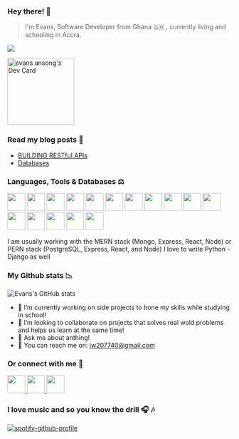 <h3>Hey there! 👋 </h3>

> I'm Evans, Software Developer from  Ghana 🇬🇭 , currently living and schooling in Accra.

![](https://komarev.com/ghpvc/?username=evans646)

<div style="marginRight:auto" >
   <a href="https://app.daily.dev/EVANS"><img src="https://api.daily.dev/devcards/69ef8c2f6199463f8000f978a7e11702.png?r=1xb" width="150" alt="evans ansong's Dev Card"/></a>
</div>

<h3>
    Read my blog posts 🔖 
</h3>
<ul style="listStyle:none" >
    <li>
        <a href="https://evansblog.hashnode.dev/building-restful-apis" target="_blank">BUILDING RESTful APIs</a>
    </li>
    <li>
        <a href="https://evansblog.hashnode.dev/databases"  target="_blank">Databases</a>
    </li>
</ul>
<h3>
  Languages, Tools & Databases ⚖️
</h3>

<p align='left' dir='auto'>
<img src="https://img.icons8.com/color/48/000000/html-5--v2.png" width="40" height="40"/>
<img src="https://img.icons8.com/color/50/000000/css3.png" width="40" height="40"/>
<img src="https://img.icons8.com/color/48/000000/javascript--v1.png"width="40" height="40" />
<img src="https://img.icons8.com/color/48/000000/bootstrap.png" width="40" height="40"/>
<img src="https://img.icons8.com/color/50/000000/sass.png"  width="40" height="40"/>
<img src="https://img.icons8.com/color/48/000000/material-ui.png"  width="40" height="40"/>
<img src="https://img.icons8.com/doodle/32/000000/canva.png" width="40" height="40"/>
<img src="https://img.icons8.com/color/48/000000/react-native.png"  width="40" height="40"/>
<img src="https://img.icons8.com/color/48/000000/redux.png"  width="40" height="40"/>
<img src="https://img.icons8.com/color/48/000000/python.png"  width="40" height="40"/>
<img src="https://img.icons8.com/color/48/000000/django.png"  width="40" height="40"/>
<img src="https://img.icons8.com/color/48/000000/mongodb.png"  width="40" height="40"/>
<img src="https://img.icons8.com/color/48/000000/postgreesql.png"  width="40" height="40"/>
<img src="https://img.icons8.com/fluency/48/000000/mysql-logo.png"  width="40" height="40"/>
<img src="https://img.icons8.com/color/48/000000/heroku.png" width="40" height="40"/>
<img src="https://img.icons8.com/external-tal-revivo-color-tal-revivo/48/000000/external-postman-is-the-only-complete-api-development-environment-logo-color-tal-revivo.png" width="40" height="40"/>
</p>

I am usually working with the MERN stack (Mongo, Express, React, Node) or PERN stack (PostgreSQL, Express, React, and Node)
I love to write Python - Django as well 


 <h3>
    My Github stats 📉
</h3>

![Evans's GitHub stats](https://github-readme-stats.vercel.app/api?username=evans646&show_icons=true&theme=radical)


- 🔭 I’m currently working on side projects to hone my skills  while studying in school!
- 👯 I’m looking to collaborate on projects that solves real wold problems and helps us learn at the same time!
- 💬 Ask me about anthing! 
- 📧 You can reach me on: jw207740@gmail.com

<h3>
    Or connect with me 📲 
</h3>

 <p align='left' dir='auto'>
 <a href="https://www.linkedin.com/in/evansprofile/">
     <img src="https://img.icons8.com/fluency/48/000000/linkedin.png"  width="40" height="40"/>
 </a>
 <a href="https://web.facebook.com/evansodeneho.ansong/">
    <img src="https://img.icons8.com/fluency/48/000000/facebook-new.png"  width="40" height="40"/>
 </a>
 <a href="https://www.instagram.com/loveyours.164/">
    <img src="https://img.icons8.com/fluency/48/000000/instagram-new.png"  width="40" height="40">
 </a>
</p>


<h3>
    I love music and so you know the drill  🎧 🎶 
</h3>


[![spotify-github-profile](https://spotify-github-profile.vercel.app/api/view?uid=badman1q&cover_image=true&theme=novatorem&bar_color=53b14f&bar_color_cover=false)](https://github.com/kittinan/spotify-github-profile)


